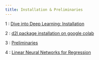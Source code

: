 ```yaml
---
title: Installation & Preliminaries
---
```


1
: [Dive into Deep Learning: Installation](https://d2l.ai/chapter_installation/index.html)

2
: [d2l package installation on google colab](https://stackoverflow.com/questions/76248695/d2l-package-installation-on-google-colab)

3
: [Preliminaries](https://d2l.ai/chapter_preliminaries/index.html)

4
: [Linear Neural Networks for Regression](https://d2l.ai/chapter_linear-regression/index.html)